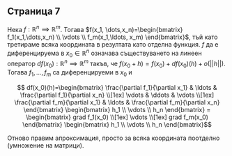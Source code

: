 ## Страница 7
Нека $f:\mathbb{R}^n \implies \mathbb{R}^m$. Тогава $`f(x_1, \dots,x_n)=\begin{bmatrix} f_1(x_1,\dots,x_n) \\ \vdots \\ f_m(x_1,\ldots, x_m) \end{bmatrix}`$, тъй като третираме всяка координата в резултата като отделна функция. $f$ да е диференцируема в $x_0 \in \mathbb{R}^n$ означава съществуването на линеен оператор $df(x_0):\mathbb{R}^n \implies \mathbb{R}^m$ такъв, че $f(x_0+h)=f(x_0)+df(x_0)(h)+o(||h||)$. Тогава $f_1, \dots, f_m$ са диференцируеми в $x_0$ и

```math

df(x_0)(h)=\begin{bmatrix}
  \frac{\partial f_1}{\partial x_1} & 
    \ldots & 
    \frac{\partial f_1}{\partial x_n} \\[1ex]
  \vdots & \ddots & \vdots \\[1ex]
  \frac{\partial f_m}{\partial x_1} & 
    \ldots & 
    \frac{\partial f_m}{\partial x_n}
\end{bmatrix}
\begin{bmatrix} h_1 \\ \vdots \\ h_n \end{bmatrix} =
\begin{bmatrix}
  grad f_1(x_0) \\[1ex]
  \vdots \\[1ex]
  grad f_m(x_0)
\end{bmatrix}
\begin{bmatrix} h_1 \\ \vdots \\ h_n \end{bmatrix}
```

Отново правим апроксимация, просто за всяка координата поотделно (умножение на матрици).
